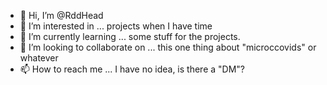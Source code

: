- 👋 Hi, I’m @RddHead
- 👀 I’m interested in ... projects when I have time 
- 🌱 I’m currently learning ... some stuff for the projects.
- 💞️ I’m looking to collaborate on ... this one thing about "microccovids" or whatever
- 📫 How to reach me ... I have no idea, is there a "DM"?

<!---
RddHead/RddHead is a ✨ special ✨ repository because its `README.md` (this file) appears on your GitHub profile.
You can click the Preview link to take a look at your changes.
--->
